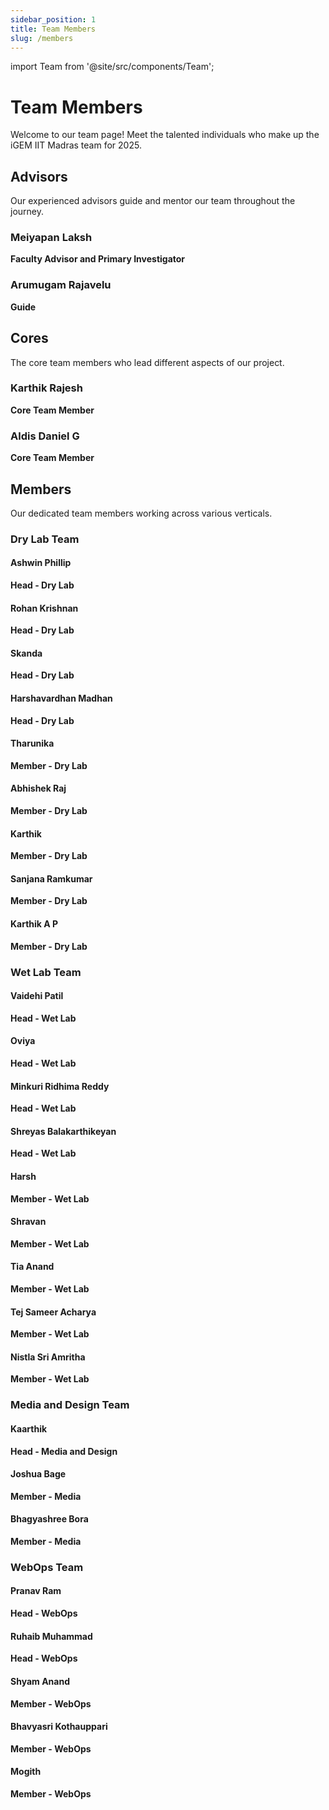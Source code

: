 ```yaml
---
sidebar_position: 1
title: Team Members
slug: /members
---
```


import Team from '@site/src/components/Team';

# Team Members

Welcome to our team page! Meet the talented individuals who make up the iGEM IIT Madras team for 2025.

<Team />

## Advisors

Our experienced advisors guide and mentor our team throughout the journey.

### Meiyapan Laksh
**Faculty Advisor and Primary Investigator**

### Arumugam Rajavelu  
**Guide**

## Cores

The core team members who lead different aspects of our project.

### Karthik Rajesh
**Core Team Member**

### Aldis Daniel G
**Core Team Member**

## Members

Our dedicated team members working across various verticals.

### Dry Lab Team

#### Ashwin Phillip
**Head - Dry Lab**

#### Rohan Krishnan
**Head - Dry Lab**

#### Skanda
**Head - Dry Lab**

#### Harshavardhan Madhan
**Head - Dry Lab**

#### Tharunika
**Member - Dry Lab**

#### Abhishek Raj
**Member - Dry Lab**

#### Karthik
**Member - Dry Lab**

#### Sanjana Ramkumar
**Member - Dry Lab**

#### Karthik A P
**Member - Dry Lab**

### Wet Lab Team

#### Vaidehi Patil
**Head - Wet Lab**

#### Oviya
**Head - Wet Lab**

#### Minkuri Ridhima Reddy
**Head - Wet Lab**

#### Shreyas Balakarthikeyan
**Head - Wet Lab**

#### Harsh
**Member - Wet Lab**

#### Shravan
**Member - Wet Lab**

#### Tia Anand
**Member - Wet Lab**

#### Tej Sameer Acharya
**Member - Wet Lab**

#### Nistla Sri Amritha
**Member - Wet Lab**

### Media and Design Team

#### Kaarthik
**Head - Media and Design**

#### Joshua Bage
**Member - Media**

#### Bhagyashree Bora
**Member - Media**

### WebOps Team

#### Pranav Ram
**Head - WebOps**

#### Ruhaib Muhammad
**Head - WebOps**

#### Shyam Anand
**Member - WebOps**

#### Bhavyasri Kothauppari
**Member - WebOps**

#### Mogith
**Member - WebOps**

<style>
{`
/* Team page styling to match website theme */
.markdown h2 {
  background: linear-gradient(135deg, rgba(38, 217, 52, 0.08) 0%, rgba(38, 217, 52, 0.03) 100%);
  border: 2px solid var(--ifm-color-primary-light);
  border-radius: 12px;
  padding: 2rem;
  margin: 2rem 0;
  color: var(--ifm-color-primary-darkest);
  font-size: 2.2rem;
  font-weight: 700;
  position: relative;
  overflow: hidden;
}

.markdown h2::before {
  content: "";
  position: absolute;
  top: 0;
  left: 0;
  width: 4px;
  height: 100%;
  background: var(--ifm-color-primary);
}

.markdown h3 {
  background: white;
  border-radius: 16px;
  padding: 2.5rem;
  margin: 2rem 0;
  box-shadow: 0 4px 20px rgba(0, 0, 0, 0.08);
  border: 1px solid #e2e8f0;
  transition: transform 0.3s ease, box-shadow 0.3s ease;
  color: var(--ifm-color-primary-darker);
  font-size: 1.5rem;
  font-weight: 600;
}

.markdown h3:hover {
  transform: translateY(-4px);
  box-shadow: 0 12px 40px rgba(0, 0, 0, 0.15);
}

.markdown h4 {
  background: linear-gradient(135deg, rgba(38, 217, 52, 0.05) 0%, rgba(38, 217, 52, 0.02) 100%);
  border-radius: 12px;
  padding: 1.5rem;
  margin: 1rem 0;
  color: var(--ifm-color-primary-darker);
  font-size: 1.2rem;
  font-weight: 600;
  border-left: 4px solid var(--ifm-color-primary-light);
  transition: all 0.3s ease;
}

.markdown h4:hover {
  background: linear-gradient(135deg, rgba(38, 217, 52, 0.10) 0%, rgba(38, 217, 52, 0.05) 100%);
  border-left-color: var(--ifm-color-primary);
  transform: translateX(4px);
}

.markdown p {
  color: var(--ifm-color-primary-dark);
  font-weight: 500;
  font-size: 1rem;
  margin: 0.5rem 0 1rem 1rem;
  padding: 0.8rem 1rem;
  border-radius: 8px;
  background: rgba(38, 217, 52, 0.02);
  border: 1px solid rgba(38, 217, 52, 0.1);
}

/* Section dividers */
.markdown h2:not(:first-child) {
  border-top: 3px solid var(--ifm-color-primary-lighter);
  margin-top: 4rem;
  padding-top: 1rem;
}

[data-theme='dark'] .markdown h2 {
  background: linear-gradient(135deg, rgba(38, 217, 52, 0.15) 0%, rgba(38, 217, 52, 0.08) 100%);
  border-color: var(--ifm-color-primary-darker);
  color: var(--ifm-color-primary-lighter);
}

[data-theme='dark'] .markdown h3 {
  background-color: var(--ifm-background-color);
  border-color: #374151;
  color: var(--ifm-color-primary-lighter);
}

[data-theme='dark'] .markdown h4 {
  background: linear-gradient(135deg, rgba(38, 217, 52, 0.10) 0%, rgba(38, 217, 52, 0.05) 100%);
  border-left-color: var(--ifm-color-primary);
  color: var(--ifm-color-primary-light);
}

[data-theme='dark'] .markdown p {
  background: rgba(38, 217, 52, 0.05);
  border-color: rgba(38, 217, 52, 0.2);
  color: var(--ifm-color-primary-light);
}
`}
</style>

